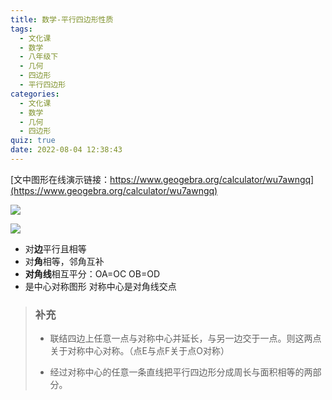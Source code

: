 ```yaml
---
title: 数学-平行四边形性质
tags:
  - 文化课
  - 数学
  - 八年级下
  - 几何
  - 四边形
  - 平行四边形
categories:
  - 文化课
  - 数学
  - 几何
  - 四边形
quiz: true
date: 2022-08-04 12:38:43
---
```


[文中图形在线演示链接：https://www.geogebra.org/calculator/wu7awngq](https://www.geogebra.org/calculator/wu7awngq)

![](https://cdn.jsdelivr.net/gh/Aaron-mhx/cdn@master/ivmsg2022-08-27-18-52-43-图片1.svg)


![](https://cdn.jsdelivr.net/gh/Aaron-mhx/cdn@master/ivmsg2022-09-02-19-25-56-20220902192555.png)
- 对**边**平行且相等
- 对**角**相等，邻角互补
- **对角线**相互平分：OA=OC OB=OD
- 是中心对称图形 对称中心是对角线交点
> ### 补充
>
> - 联结四边上任意一点与对称中心并延长，与另一边交于一点。则这两点关于对称中心对称。（点E与点F关于点O对称）
>
> - 经过对称中心的任意一条直线把平行四边形分成周长与面积相等的两部分。
>